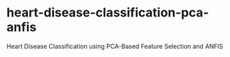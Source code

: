 # heart-disease-classification-pca-anfis
Heart Disease Classification using PCA-Based Feature Selection and ANFIS
